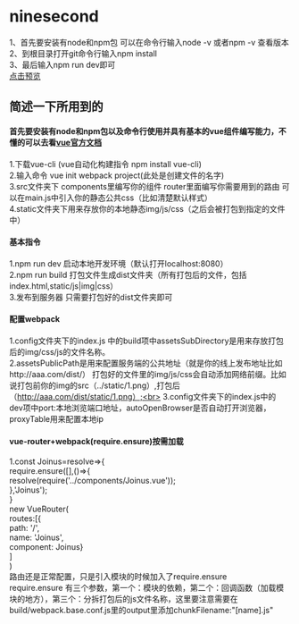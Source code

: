 # ninesecond
1、首先要安装有node和npm包 可以在命令行输入node -v 或者npm -v 查看版本 <br>
2、到根目录打开git命令行输入npm install <br>
3、最后输入npm run dev即可 <br>
[点击预览](http://sansanchen.github.io/ninesecond/ninesecond/dist/)


## 简述一下所用到的
#### 首先要安装有node和npm包以及命令行使用并具有基本的vue组件编写能力，不懂的可以去看[vue官方文档](https://cn.vuejs.org/)
1.下载vue-cli (vue自动化构建指令 npm install vue-cli) <br>
2.输入命令 vue init webpack project(此处是创建文件的名字) <br>
3.src文件夹下 components里编写你的组件 router里面编写你需要用到的路由 可以在main.js中引入你的静态公共css（比如清楚默认样式）<br>
4.static文件夹下用来存放你的本地静态img/js/css（之后会被打包到指定的文件中）<br>

#### 基本指令
1.npm run dev 启动本地开发环境（默认打开localhost:8080）<br>
2.npm run build 打包文件生成dist文件夹（所有打包后的文件，包括index.html,static/js|img|css）<br>
3.发布到服务器 只需要打包好的dist文件夹即可<br>

#### 配置webpack 
1.config文件夹下的index.js 中的build项中assetsSubDirectory是用来存放打包后的img/css/js的文件名称。<br>
2.assetsPublicPath是用来配置服务端的公共地址（就是你的线上发布地址比如http://aaa.com/dist/）  打包好的文件里的img/js/css会自动添加网络前缀。比如说打包前你的img的src（../static/1.png）,打包后（http://aaa.com/dist/static/1.png）;<br>
3.config文件夹下的index.js中的 dev项中port:本地浏览端口地址，autoOpenBrowser是否自动打开浏览器，proxyTable用来配置本地ip<br>

#### vue-router+webpack(require.ensure)按需加载
1.const Joinus=resolve=>{ <br> 
	require.ensure([],()=>{ <br>
		resolve(require('../components/Joinus.vue'));<br>
	},'Joinus');<br>
}<br>
new VueRouter(<br>
  routes:[{<br>
    path: '/',<br>
    name: 'Joinus',<br>
    component: Joinus}<br>
  ]<br>
)<br>
路由还是正常配置，只是引入模块的时候加入了require.ensure <br>
require.ensure 有三个参数，第一个：模块的依赖，第二个：回调函数（加载模块的地方），第三个：分拆打包后的js文件名称，这里要注意需要在build/webpack.base.conf.js里的output里添加chunkFilename:"[name].js"
